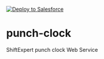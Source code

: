 [![Deploy to Salesforce](https://raw.githubusercontent.com/afawcett/githubsfdeploy/master/src/main/webapp/resources/img/deploy.png)](https://githubsfdeploy.herokuapp.com?owner=CKSW&repo=punch-clock)

# punch-clock
ShiftExpert punch clock Web Service
